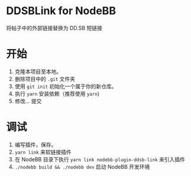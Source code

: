 # DDSBLink for NodeBB

将帖子中的外部链接替换为 DD.SB 短链接

# 开始

1. 克隆本项目至本地。
2. 删除项目中的 `.git` 文件夹
3. 使用 `git init` 初始化一个属于你的新仓库。
4. 执行 `yarn` 安装依赖（推荐使用 `yarn`)
5. 修改... 提交

# 调试

1. 编写插件，保存。
2. `yarn link` 来软链接插件
3. 在 NodeBB 目录下执行 `yarn link nodebb-plugin-ddsb-link` 来引入插件
4. `./nodebb build && ./nodebb dev` 启动 NodeBB 开发环境
